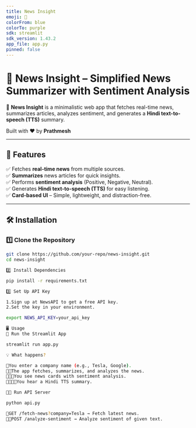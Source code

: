 ```yaml
---
title: News Insight
emoji: 📰
colorFrom: blue
colorTo: purple
sdk: streamlit
sdk_version: 1.43.2
app_file: app.py
pinned: false
---
```


# 📢 News Insight – Simplified News Summarizer with Sentiment Analysis  

🚀 **News Insight** is a minimalistic web app that fetches real-time news, summarizes articles, analyzes sentiment, and generates a **Hindi text-to-speech (TTS)** summary.  

Built with ❤️ by **Prathmesh**  

---

## 📌 Features  

✅ Fetches **real-time news** from multiple sources.  
✅ **Summarizes** news articles for quick insights.  
✅ Performs **sentiment analysis** (Positive, Negative, Neutral).  
✅ Generates **Hindi text-to-speech (TTS)** for easy listening.  
✅ **Card-based UI** – Simple, lightweight, and distraction-free.  

---

## 🛠️ Installation  

### 1️⃣ Clone the Repository  
```bash
git clone https://github.com/your-repo/news-insight.git
cd news-insight

2️⃣ Install Dependencies

pip install -r requirements.txt

3️⃣ Set Up API Key

1.Sign up at NewsAPI to get a free API key.
2.Set the key in your environment.

export NEWS_API_KEY=your_api_key

🖥️ Usage
🔹 Run the Streamlit App

streamlit run app.py

💡 What happens?

🔹You enter a company name (e.g., Tesla, Google).
🔹🔹The app fetches, summarizes, and analyzes the news.
🔹🔹🔹You see news cards with sentiment analysis.
🔹🔹🔹🔹You hear a Hindi TTS summary.

🔹🔹 Run API Server

python api.py

🔹GET /fetch-news?company=Tesla → Fetch latest news.
🔹🔹POST /analyze-sentiment → Analyze sentiment of given text.